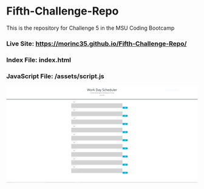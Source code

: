 # Fifth-Challenge-Repo
This is the repository for Challenge 5 in the MSU Coding Bootcamp
### Live Site: https://morinc35.github.io/Fifth-Challenge-Repo/
### Index File: index.html
### JavaScript File: /assets/script.js
![WorkDayScheduler](/assets/WorkDay.PNG)

